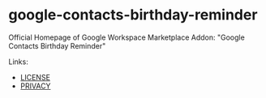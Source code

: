 # google-contacts-birthday-reminder
Official Homepage of Google Workspace Marketplace Addon: "Google Contacts Birthday Reminder"

Links:

- [LICENSE](./LICENSE.md)
- [PRIVACY](./PRIVACY.md)
